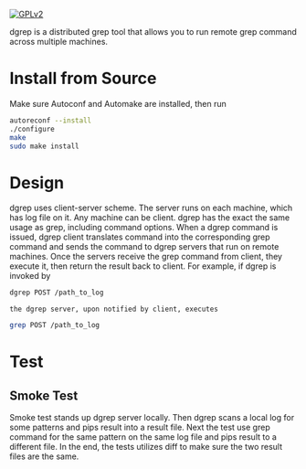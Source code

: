 <a href = "./LICENSE" target = "_blank"><img src = "https://github.com/QubitPi/Miscellaneous/blob/master/README-reference/license/gpl.png" alt = "GPLv2"></a>

dgrep is a distributed grep tool that allows you to run remote grep command across multiple machines.

<h1>Install from Source</h1>
Make sure Autoconf and Automake are installed, then run

```bash
autoreconf --install
./configure
make
sudo make install
```

<h1>Design</h1>
	dgrep uses client-server scheme. The server runs on each machine, which has log file on it. Any machine can be client. dgrep has the exact the same usage as grep, including command options. When a dgrep command is issued, dgrep client translates command into the corresponding grep command and sends the command to dgrep servers that run on remote machines. Once the servers receive the grep command from client, they execute it, then return the result back to client. For example, if dgrep is invoked by

```bash
dgrep POST /path_to_log
```

	the dgrep server, upon notified by client, executes

```bash
grep POST /path_to_log
```

<h1>Test</h1>
<h2>Smoke Test</h2>
	Smoke test stands up dgrep server locally. Then dgrep scans a local log for some patterns and pips result into a result file. Next the test use grep command for the same pattern on the same log file and pips result to a different file. In the end, the tests utilizes diff to make sure the two result files are the same.
